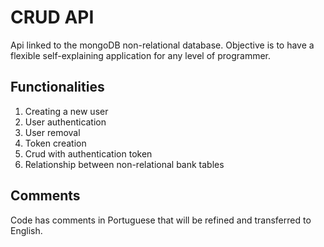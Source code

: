 # CRUD API

Api linked to the mongoDB non-relational database. Objective is to have a flexible self-explaining application for any level of programmer.

## Functionalities

1. Creating a new user
1. User authentication
1. User removal
1. Token creation
1. Crud with authentication token
1. Relationship between non-relational bank tables

## Comments

Code has comments in Portuguese that will be refined and transferred to English.


<!-- Api ligada ao banco de dados não relacional mongoDB. Objetivo é ter uma aplicação flexivel auto explicavél para qualquer nivél de programador.

## Funcionalidades

1. Criação de novo usuario
1. Autenticação de usuario
1. Remoção de usuario
1. Criação de token
1. Crud com token de autenticação
1. Relacionamento de entre tabelas do banco não relacional

## Observações

código possui comentarios em português que serão refinados e transferidos para inglês. -->


<!-- ### Gerando chave

Estou gerando um hash MD5 para o arquivo auth.json da pasta config
esse hash deverá ser algo unico ligado a sua aplicação. Posso geralo na web. E ele deverá ser unico. esse hash é o ``` segredo da nossa aplicação, a chave principal```


Eu gerei o seguinte hash

Your Hash: 86762f3a9f3b365ca9765c932f86e2bf <br>
Your String: Eu amo a Yamin -->